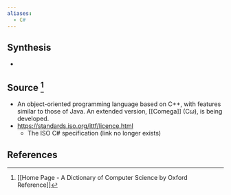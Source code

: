 ```yaml
---
aliases:
  - C#
---
```

## Synthesis
- 
## Source [^1]
- An object-oriented programming language based on C++, with features similar to those of Java. An extended version, [[Comega]] (C$\omega$), is being developed.
- https://standards.iso.org/ittf/licence.html
	- The ISO C# specification (link no longer exists)
## References

[^1]: [[Home Page - A Dictionary of Computer Science by Oxford Reference]]